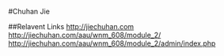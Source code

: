 #Chuhan Jie


##Relavent Links
http://jiechuhan.com
http://jiechuhan.com/aau/wnm_608/module_2/
http://jiechuhan.com/aau/wnm_608/module_2/admin/index.php